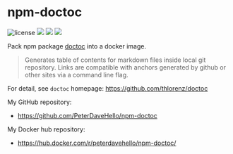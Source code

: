 npm-doctoc
==============

![license](https://img.shields.io/badge/license-GPLv3.0-brightgreen.svg?style=flat) ![](https://img.shields.io/docker/pulls/peterdavehello/npm-doctoc.svg) ![](https://images.microbadger.com/badges/image/peterdavehello/npm-doctoc.svg) ![](https://images.microbadger.com/badges/version/peterdavehello/npm-doctoc.svg)

Pack npm package [doctoc](https://github.com/thlorenz/doctoc) into a docker image.

> Generates table of contents for markdown files inside local git repository. Links are compatible with anchors generated by github or other sites via a command line flag.

For detail, see `doctoc` homepage: https://github.com/thlorenz/doctoc

My GitHub repository:
 - https://github.com/PeterDaveHello/npm-doctoc

My Docker hub repository:
 - https://hub.docker.com/r/peterdavehello/npm-doctoc/

